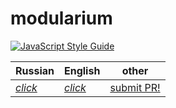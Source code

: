 # modularium

[![JavaScript Style Guide](https://img.shields.io/badge/code_style-standard-brightgreen.svg)](https://standardjs.com)

| **Russian** | **English** | other |
| --- | --- | ---|
| [*click*](readme.md) | [*click*](docs/en_US/readme.md) | [submit PR!](https://github.com/redcarti/modularium/pulls) |


